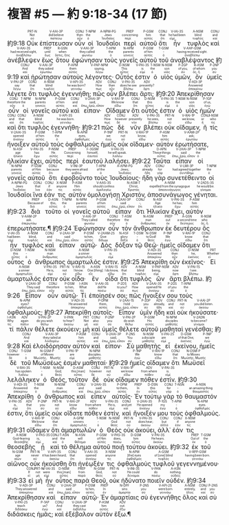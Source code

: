 # 複習 #5 — 約 9:18-34 (17 節)


 <rt>約9:18</rt> <RUBY><ruby><ruby>Οὐκ<rt>οὐ</rt></ruby><rt>Not</rt></ruby><rt>PRT-N</rt></RUBY> <RUBY><ruby><ruby>ἐπίστευσαν<rt>πιστεύω</rt></ruby><rt>did believe</rt></ruby><rt>V-AAI-3P</rt></RUBY> <RUBY><ruby><ruby>οὖν<rt>οὖν</rt></ruby><rt>then</rt></ruby><rt>CONJ</rt></RUBY> <RUBY><ruby><ruby>οἱ<rt>ὁ</rt></ruby><rt>the</rt></ruby><rt>T-NPM</rt></RUBY> <RUBY><ruby><ruby>Ἰουδαῖοι<rt>Ἰουδαῖος</rt></ruby><rt>Jews</rt></ruby><rt>A-NPM-PG</rt></RUBY> <RUBY><ruby><ruby>περὶ<rt>περί</rt></ruby><rt>concerning</rt></ruby><rt>PREP</rt></RUBY> <RUBY><ruby><ruby>αὐτοῦ<rt>αὐτός</rt></ruby><rt>him</rt></ruby><rt>P-GSM</rt></RUBY> <RUBY><ruby><ruby>ὅτι<rt>ὅτι</rt></ruby><rt>that</rt></ruby><rt>CONJ</rt></RUBY> <RUBY><ruby><ruby>ἦν<rt>εἰμί</rt></ruby><rt>he had been</rt></ruby><rt>V-IAI-3S</rt></RUBY> <RUBY><ruby><ruby>τυφλὸς<rt>τυφλός</rt></ruby><rt>blind</rt></ruby><rt>A-NSM</rt></RUBY> <RUBY><ruby><ruby>καὶ<rt>καί</rt></ruby><rt>and</rt></ruby><rt>CONJ</rt></RUBY> <RUBY><ruby><ruby>ἀνέβλεψεν<rt>ἀναβλέπω</rt></ruby><rt>had received sight‚</rt></ruby><rt>V-AAI-3S</rt></RUBY> <RUBY><ruby><ruby>ἕως<rt>ἕως</rt></ruby><rt>until</rt></ruby><rt>PREP</rt></RUBY> <RUBY><ruby><ruby>ὅτου<rt>ὅστις, ἥτις</rt></ruby><rt>when</rt></ruby><rt>R-GSN</rt></RUBY> <RUBY><ruby><ruby>ἐφώνησαν<rt>φωνέω</rt></ruby><rt>they called</rt></ruby><rt>V-AAI-3P</rt></RUBY> <RUBY><ruby><ruby>τοὺς<rt>ὁ</rt></ruby><rt>the</rt></ruby><rt>T-APM</rt></RUBY> <RUBY><ruby><ruby>γονεῖς<rt>γονεύς</rt></ruby><rt>parents</rt></ruby><rt>N-APM</rt></RUBY> <RUBY><ruby><ruby>αὐτοῦ<rt>αὐτός</rt></ruby><rt>of him</rt></ruby><rt>P-GSM</rt></RUBY> <RUBY><ruby><ruby>τοῦ<rt>ὁ</rt></ruby><rt>‑</rt></ruby><rt>T-GSM</rt></RUBY> <RUBY><ruby><ruby>ἀναβλέψαντος<rt>ἀναβλέπω</rt></ruby><rt>having received sight.</rt></ruby><rt>V-AAP-GSM</rt></RUBY> <rt>約9:19</rt> <RUBY><ruby><ruby>καὶ<rt>καί</rt></ruby><rt>And</rt></ruby><rt>CONJ</rt></RUBY> <RUBY><ruby><ruby>ἠρώτησαν<rt>ἐρωτάω</rt></ruby><rt>they asked</rt></ruby><rt>V-AAI-3P</rt></RUBY> <RUBY><ruby><ruby>αὐτοὺς<rt>αὐτός</rt></ruby><rt>them</rt></ruby><rt>P-APM</rt></RUBY> <RUBY><ruby><ruby>λέγοντες·<rt>λέγω</rt></ruby><rt>saying‚</rt></ruby><rt>V-PAP-NPM</rt></RUBY> <RUBY><ruby><ruby>Οὗτός<rt>οὗτος</rt></ruby><rt>This</rt></ruby><rt>D-NSM</rt></RUBY> <RUBY><ruby><ruby>ἐστιν<rt>εἰμί</rt></ruby><rt>is</rt></ruby><rt>V-PAI-3S</rt></RUBY> <RUBY><ruby><ruby>ὁ<rt>ὁ</rt></ruby><rt>the</rt></ruby><rt>T-NSM</rt></RUBY> <RUBY><ruby><ruby>υἱὸς<rt>υἱός</rt></ruby><rt>son</rt></ruby><rt>N-NSM</rt></RUBY> <RUBY><ruby><ruby>ὑμῶν‚<rt>σύ</rt></ruby><rt>of you‚</rt></ruby><rt>P-2GP</rt></RUBY> <RUBY><ruby><ruby>ὃν<rt>ὅς, ἥ</rt></ruby><rt>of whom</rt></ruby><rt>R-ASM</rt></RUBY> <RUBY><ruby><ruby>ὑμεῖς<rt>σύ</rt></ruby><rt>you</rt></ruby><rt>P-2NP</rt></RUBY> <RUBY><ruby><ruby>λέγετε<rt>λέγω</rt></ruby><rt>say</rt></ruby><rt>V-PAI-2P</rt></RUBY> <RUBY><ruby><ruby>ὅτι<rt>ὅτι</rt></ruby><rt>that</rt></ruby><rt>CONJ</rt></RUBY> <RUBY><ruby><ruby>τυφλὸς<rt>τυφλός</rt></ruby><rt>blind</rt></ruby><rt>A-NSM</rt></RUBY> <RUBY><ruby><ruby>ἐγεννήθη;<rt>γεννάω</rt></ruby><rt>he was born?</rt></ruby><rt>V-API-3S</rt></RUBY> <RUBY><ruby><ruby>πῶς<rt>πως</rt></ruby><rt>How</rt></ruby><rt>ADV</rt></RUBY> <RUBY><ruby><ruby>οὖν<rt>οὖν</rt></ruby><rt>then</rt></ruby><rt>CONJ</rt></RUBY> <RUBY><ruby><ruby>βλέπει<rt>βλέπω</rt></ruby><rt>does he see</rt></ruby><rt>V-PAI-3S</rt></RUBY> <RUBY><ruby><ruby>ἄρτι;<rt>ἄρτι</rt></ruby><rt>presently?</rt></ruby><rt>ADV</rt></RUBY> <rt>約9:20</rt> <RUBY><ruby><ruby>Ἀπεκρίθησαν<rt>ἀποκρίνω</rt></ruby><rt>Answered</rt></ruby><rt>V-ADI-3P</rt></RUBY> <RUBY><ruby><ruby>οὖν<rt>οὖν</rt></ruby><rt>therefore</rt></ruby><rt>CONJ</rt></RUBY> <RUBY><ruby><ruby>οἱ<rt>ὁ</rt></ruby><rt>the</rt></ruby><rt>T-NPM</rt></RUBY> <RUBY><ruby><ruby>γονεῖς<rt>γονεύς</rt></ruby><rt>parents</rt></ruby><rt>N-NPM</rt></RUBY> <RUBY><ruby><ruby>αὐτοῦ<rt>αὐτός</rt></ruby><rt>of him</rt></ruby><rt>P-GSM</rt></RUBY> <RUBY><ruby><ruby>καὶ<rt>καί</rt></ruby><rt>and</rt></ruby><rt>CONJ</rt></RUBY> <RUBY><ruby><ruby>εἶπαν·<rt>ἔπω, ἐρῶ, εἶπον</rt></ruby><rt>said‚</rt></ruby><rt>V-2AAI-3P</rt></RUBY> <RUBY><ruby><ruby>Οἴδαμεν<rt>εἴδω</rt></ruby><rt>We know</rt></ruby><rt>V-RAI-1P</rt></RUBY> <RUBY><ruby><ruby>ὅτι<rt>ὅτι</rt></ruby><rt>that</rt></ruby><rt>CONJ</rt></RUBY> <RUBY><ruby><ruby>οὗτός<rt>οὗτος</rt></ruby><rt>this</rt></ruby><rt>D-NSM</rt></RUBY> <RUBY><ruby><ruby>ἐστιν<rt>εἰμί</rt></ruby><rt>is</rt></ruby><rt>V-PAI-3S</rt></RUBY> <RUBY><ruby><ruby>ὁ<rt>ὁ</rt></ruby><rt>the</rt></ruby><rt>T-NSM</rt></RUBY> <RUBY><ruby><ruby>υἱὸς<rt>υἱός</rt></ruby><rt>son</rt></ruby><rt>N-NSM</rt></RUBY> <RUBY><ruby><ruby>ἡμῶν<rt>ἐγώ</rt></ruby><rt>of us‚</rt></ruby><rt>P-1GP</rt></RUBY> <RUBY><ruby><ruby>καὶ<rt>καί</rt></ruby><rt>and</rt></ruby><rt>CONJ</rt></RUBY> <RUBY><ruby><ruby>ὅτι<rt>ὅτι</rt></ruby><rt>that</rt></ruby><rt>CONJ</rt></RUBY> <RUBY><ruby><ruby>τυφλὸς<rt>τυφλός</rt></ruby><rt>blind</rt></ruby><rt>A-NSM</rt></RUBY> <RUBY><ruby><ruby>ἐγεννήθη·<rt>γεννάω</rt></ruby><rt>he was born.</rt></ruby><rt>V-API-3S</rt></RUBY> <rt>約9:21</rt> <RUBY><ruby><ruby>πῶς<rt>πως</rt></ruby><rt>How</rt></ruby><rt>ADV</rt></RUBY> <RUBY><ruby><ruby>δὲ<rt>δέ</rt></ruby><rt>however</rt></ruby><rt>CONJ</rt></RUBY> <RUBY><ruby><ruby>νῦν<rt>νῦν</rt></ruby><rt>presently</rt></ruby><rt>ADV</rt></RUBY> <RUBY><ruby><ruby>βλέπει<rt>βλέπω</rt></ruby><rt>he sees‚</rt></ruby><rt>V-PAI-3S</rt></RUBY> <RUBY><ruby><ruby>οὐκ<rt>οὐ</rt></ruby><rt>not</rt></ruby><rt>PRT-N</rt></RUBY> <RUBY><ruby><ruby>οἴδαμεν‚<rt>εἴδω</rt></ruby><rt>we know‚</rt></ruby><rt>V-RAI-1P</rt></RUBY> <RUBY><ruby><ruby>ἢ<rt>ἤ</rt></ruby><rt>or</rt></ruby><rt>CONJ</rt></RUBY> <RUBY><ruby><ruby>τίς<rt>τίς</rt></ruby><rt>who</rt></ruby><rt>I-NSM</rt></RUBY> <RUBY><ruby><ruby>ἤνοιξεν<rt>ἀνοίγω</rt></ruby><rt>opened</rt></ruby><rt>V-2AAI-3S</rt></RUBY> <RUBY><ruby><ruby>αὐτοῦ<rt>αὐτός</rt></ruby><rt>of him</rt></ruby><rt>P-GSM</rt></RUBY> <RUBY><ruby><ruby>τοὺς<rt>ὁ</rt></ruby><rt>the</rt></ruby><rt>T-APM</rt></RUBY> <RUBY><ruby><ruby>ὀφθαλμοὺς<rt>ὀφθαλμός</rt></ruby><rt>eyes‚</rt></ruby><rt>N-APM</rt></RUBY> <RUBY><ruby><ruby>ἡμεῖς<rt>ἐγώ</rt></ruby><rt>we</rt></ruby><rt>P-1NP</rt></RUBY> <RUBY><ruby><ruby>οὐκ<rt>οὐ</rt></ruby><rt>not</rt></ruby><rt>PRT-N</rt></RUBY> <RUBY><ruby><ruby>οἴδαμεν·<rt>εἴδω</rt></ruby><rt>know;</rt></ruby><rt>V-RAI-1P</rt></RUBY> <RUBY><ruby><ruby>αὐτὸν<rt>αὐτός</rt></ruby><rt>him</rt></ruby><rt>P-ASM</rt></RUBY> <RUBY><ruby><ruby>ἐρωτήσατε‚<rt>ἐρωτάω</rt></ruby><rt>ask;</rt></ruby><rt>V-AAM-2P</rt></RUBY> <RUBY><ruby><ruby>ἡλικίαν<rt>ἡλικία</rt></ruby><rt>age</rt></ruby><rt>N-ASF</rt></RUBY> <RUBY><ruby><ruby>ἔχει‚<rt>ἔχω</rt></ruby><rt>has</rt></ruby><rt>V-PAI-3S</rt></RUBY> <RUBY><ruby><ruby>αὐτὸς<rt>αὐτός</rt></ruby><rt>He.</rt></ruby><rt>P-NSM</rt></RUBY> <RUBY><ruby><ruby>περὶ<rt>περί</rt></ruby><rt>Concerning</rt></ruby><rt>PREP</rt></RUBY> <RUBY><ruby><ruby>ἑαυτοῦ<rt>ἑαυτοῦ</rt></ruby><rt>himself‚</rt></ruby><rt>F-3GSM</rt></RUBY> <RUBY><ruby><ruby>λαλήσει.<rt>λαλέω</rt></ruby><rt>he will speak.</rt></ruby><rt>V-FAI-3S</rt></RUBY> 
 <rt>約9:22</rt> <RUBY><ruby><ruby>Ταῦτα<rt>οὗτος</rt></ruby><rt>These things</rt></ruby><rt>D-APN</rt></RUBY> <RUBY><ruby><ruby>εἶπαν<rt>ἔπω, ἐρῶ, εἶπον</rt></ruby><rt>said</rt></ruby><rt>V-2AAI-3P</rt></RUBY> <RUBY><ruby><ruby>οἱ<rt>ὁ</rt></ruby><rt>the</rt></ruby><rt>T-NPM</rt></RUBY> <RUBY><ruby><ruby>γονεῖς<rt>γονεύς</rt></ruby><rt>parents</rt></ruby><rt>N-NPM</rt></RUBY> <RUBY><ruby><ruby>αὐτοῦ<rt>αὐτός</rt></ruby><rt>of Him</rt></ruby><rt>P-GSM</rt></RUBY> <RUBY><ruby><ruby>ὅτι<rt>ὅτι</rt></ruby><rt>because</rt></ruby><rt>CONJ</rt></RUBY> <RUBY><ruby><ruby>ἐφοβοῦντο<rt>φοβέω</rt></ruby><rt>they were afraid</rt></ruby><rt>V-INI-3P</rt></RUBY> <RUBY><ruby><ruby>τοὺς<rt>ὁ</rt></ruby><rt>of the</rt></ruby><rt>T-APM</rt></RUBY> <RUBY><ruby><ruby>Ἰουδαίους·<rt>Ἰουδαῖος</rt></ruby><rt>Jews;</rt></ruby><rt>A-APM-PG</rt></RUBY> <RUBY><ruby><ruby>ἤδη<rt>ἤδη</rt></ruby><rt>already</rt></ruby><rt>ADV</rt></RUBY> <RUBY><ruby><ruby>γὰρ<rt>γάρ</rt></ruby><rt>for</rt></ruby><rt>CONJ</rt></RUBY> <RUBY><ruby><ruby>συνετέθειντο<rt>συντίθημι</rt></ruby><rt>had agreed together</rt></ruby><rt>V-LMI-3P</rt></RUBY> <RUBY><ruby><ruby>οἱ<rt>ὁ</rt></ruby><rt>the</rt></ruby><rt>T-NPM</rt></RUBY> <RUBY><ruby><ruby>Ἰουδαῖοι<rt>Ἰουδαῖος</rt></ruby><rt>Jews</rt></ruby><rt>A-NPM-PG</rt></RUBY> <RUBY><ruby><ruby>ἵνα<rt>ἵνα</rt></ruby><rt>that</rt></ruby><rt>CONJ</rt></RUBY> <RUBY><ruby><ruby>ἐάν<rt>ἐάν</rt></ruby><rt>if</rt></ruby><rt>CONJ</rt></RUBY> <RUBY><ruby><ruby>τις<rt>τις</rt></ruby><rt>anyone</rt></ruby><rt>X-NSM</rt></RUBY> <RUBY><ruby><ruby>αὐτὸν<rt>αὐτός</rt></ruby><rt>Him</rt></ruby><rt>P-ASM</rt></RUBY> <RUBY><ruby><ruby>ὁμολογήσῃ<rt>ὁμολογέω</rt></ruby><rt>should confess</rt></ruby><rt>V-AAS-3S</rt></RUBY> <RUBY><ruby><ruby>Χριστόν‚<rt>Χριστός</rt></ruby><rt>Christ‚</rt></ruby><rt>N-ASM-T</rt></RUBY> <RUBY><ruby><ruby>ἀποσυνάγωγος<rt>ἀποσυνάγωγος</rt></ruby><rt>expelled from the synagogue</rt></ruby><rt>A-NSM</rt></RUBY> <RUBY><ruby><ruby>γένηται.<rt>γίνομαι</rt></ruby><rt>he would be.</rt></ruby><rt>V-2ADS-3S</rt></RUBY> <rt>約9:23</rt> <RUBY><ruby><ruby>διὰ<rt>διά</rt></ruby><rt>Because of</rt></ruby><rt>PREP</rt></RUBY> <RUBY><ruby><ruby>τοῦτο<rt>οὗτος</rt></ruby><rt>this‚</rt></ruby><rt>D-ASN</rt></RUBY> <RUBY><ruby><ruby>οἱ<rt>ὁ</rt></ruby><rt>the</rt></ruby><rt>T-NPM</rt></RUBY> <RUBY><ruby><ruby>γονεῖς<rt>γονεύς</rt></ruby><rt>parents</rt></ruby><rt>N-NPM</rt></RUBY> <RUBY><ruby><ruby>αὐτοῦ<rt>αὐτός</rt></ruby><rt>of him</rt></ruby><rt>P-GSM</rt></RUBY> <RUBY><ruby><ruby>εἶπαν<rt>ἔπω, ἐρῶ, εἶπον</rt></ruby><rt>said</rt></ruby><rt>V-2AAI-3P</rt></RUBY> <RUBY><ruby><ruby>ὅτι<rt>ὅτι</rt></ruby><rt>‑‚</rt></ruby><rt>CONJ</rt></RUBY> <RUBY><ruby><ruby>Ἡλικίαν<rt>ἡλικία</rt></ruby><rt>Age</rt></ruby><rt>N-ASF</rt></RUBY> <RUBY><ruby><ruby>ἔχει‚<rt>ἔχω</rt></ruby><rt>he has;</rt></ruby><rt>V-PAI-3S</rt></RUBY> <RUBY><ruby><ruby>αὐτὸν<rt>αὐτός</rt></ruby><rt>him</rt></ruby><rt>P-ASM</rt></RUBY> <RUBY><ruby><ruby>ἐπερωτήσατε.¶<rt>ἐπερωτάω</rt></ruby><rt>ask.</rt></ruby><rt>V-AAM-2P</rt></RUBY> <rt>約9:24</rt> <RUBY><ruby><ruby>Ἐφώνησαν<rt>φωνέω</rt></ruby><rt>They called</rt></ruby><rt>V-AAI-3P</rt></RUBY> <RUBY><ruby><ruby>οὖν<rt>οὖν</rt></ruby><rt>therefore</rt></ruby><rt>CONJ</rt></RUBY> <RUBY><ruby><ruby>τὸν<rt>ὁ</rt></ruby><rt>the</rt></ruby><rt>T-ASM</rt></RUBY> <RUBY><ruby><ruby>ἄνθρωπον<rt>ἄνθρωπος</rt></ruby><rt>man</rt></ruby><rt>N-ASM</rt></RUBY> <RUBY><ruby><ruby>ἐκ<rt>ἐκ</rt></ruby><rt>out</rt></ruby><rt>PREP</rt></RUBY> <RUBY><ruby><ruby>δευτέρου<rt>δεύτερος</rt></ruby><rt>a second time</rt></ruby><rt>A-GSN</rt></RUBY> <RUBY><ruby><ruby>ὃς<rt>ὅς, ἥ</rt></ruby><rt>who</rt></ruby><rt>R-NSM</rt></RUBY> <RUBY><ruby><ruby>ἦν<rt>εἰμί</rt></ruby><rt>had been</rt></ruby><rt>V-IAI-3S</rt></RUBY> <RUBY><ruby><ruby>τυφλὸς<rt>τυφλός</rt></ruby><rt>blind‚</rt></ruby><rt>A-NSM</rt></RUBY> <RUBY><ruby><ruby>καὶ<rt>καί</rt></ruby><rt>and</rt></ruby><rt>CONJ</rt></RUBY> <RUBY><ruby><ruby>εἶπαν<rt>ἔπω, ἐρῶ, εἶπον</rt></ruby><rt>said</rt></ruby><rt>V-2AAI-3P</rt></RUBY> <RUBY><ruby><ruby>αὐτῷ·<rt>αὐτός</rt></ruby><rt>to him‚</rt></ruby><rt>P-DSM</rt></RUBY> <RUBY><ruby><ruby>Δὸς<rt>δίδωμι</rt></ruby><rt>Give</rt></ruby><rt>V-2AAM-2S</rt></RUBY> <RUBY><ruby><ruby>δόξαν<rt>δόξα</rt></ruby><rt>glory</rt></ruby><rt>N-ASF</rt></RUBY> <RUBY><ruby><ruby>τῷ<rt>ὁ</rt></ruby><rt>‑</rt></ruby><rt>T-DSM</rt></RUBY> <RUBY><ruby><ruby>Θεῷ·<rt>θεός</rt></ruby><rt>to God!</rt></ruby><rt>N-DSM</rt></RUBY> <RUBY><ruby><ruby>ἡμεῖς<rt>ἐγώ</rt></ruby><rt>We</rt></ruby><rt>P-1NP</rt></RUBY> <RUBY><ruby><ruby>οἴδαμεν<rt>εἴδω</rt></ruby><rt>know</rt></ruby><rt>V-RAI-1P</rt></RUBY> <RUBY><ruby><ruby>ὅτι<rt>ὅτι</rt></ruby><rt>that</rt></ruby><rt>CONJ</rt></RUBY> <RUBY><ruby><ruby>οὗτος<rt>οὗτος</rt></ruby><rt>this</rt></ruby><rt>D-NSM</rt></RUBY> <RUBY><ruby><ruby>ὁ<rt>ὁ</rt></ruby><rt>‑</rt></ruby><rt>T-NSM</rt></RUBY> <RUBY><ruby><ruby>ἄνθρωπος<rt>ἄνθρωπος</rt></ruby><rt>man</rt></ruby><rt>N-NSM</rt></RUBY> <RUBY><ruby><ruby>ἁμαρτωλός<rt>ἁμαρτωλός</rt></ruby><rt>a sinner</rt></ruby><rt>A-NSM</rt></RUBY> <RUBY><ruby><ruby>ἐστιν.<rt>εἰμί</rt></ruby><rt>is.</rt></ruby><rt>V-PAI-3S</rt></RUBY> <rt>約9:25</rt> <RUBY><ruby><ruby>Ἀπεκρίθη<rt>ἀποκρίνω</rt></ruby><rt>Answered</rt></ruby><rt>V-ADI-3S</rt></RUBY> <RUBY><ruby><ruby>οὖν<rt>οὖν</rt></ruby><rt>then</rt></ruby><rt>CONJ</rt></RUBY> <RUBY><ruby><ruby>ἐκεῖνος·<rt>ἐκεῖνος</rt></ruby><rt>he‚</rt></ruby><rt>D-NSM</rt></RUBY> <RUBY><ruby><ruby>Εἰ<rt>εἰ</rt></ruby><rt>Whether</rt></ruby><rt>PRT</rt></RUBY> <RUBY><ruby><ruby>ἁμαρτωλός<rt>ἁμαρτωλός</rt></ruby><rt>a sinner</rt></ruby><rt>A-NSM</rt></RUBY> <RUBY><ruby><ruby>ἐστιν<rt>εἰμί</rt></ruby><rt>He is‚</rt></ruby><rt>V-PAI-3S</rt></RUBY> <RUBY><ruby><ruby>οὐκ<rt>οὐ</rt></ruby><rt>not</rt></ruby><rt>PRT-N</rt></RUBY> <RUBY><ruby><ruby>οἶδα·<rt>εἴδω</rt></ruby><rt>I know.</rt></ruby><rt>V-RAI-1S</rt></RUBY> <RUBY><ruby><ruby>ἓν<rt>εἷς</rt></ruby><rt>One [thing]</rt></ruby><rt>A-ASN</rt></RUBY> <RUBY><ruby><ruby>οἶδα<rt>εἴδω</rt></ruby><rt>I do know‚</rt></ruby><rt>V-RAI-1S</rt></RUBY> <RUBY><ruby><ruby>ὅτι<rt>ὅτι</rt></ruby><rt>that</rt></ruby><rt>ADV</rt></RUBY> <RUBY><ruby><ruby>τυφλὸς<rt>τυφλός</rt></ruby><rt>blind</rt></ruby><rt>A-NSM</rt></RUBY> <RUBY><ruby><ruby>ὢν<rt>εἰμί</rt></ruby><rt>being‚</rt></ruby><rt>V-PAP-NSM</rt></RUBY> <RUBY><ruby><ruby>ἄρτι<rt>ἄρτι</rt></ruby><rt>now</rt></ruby><rt>ADV</rt></RUBY> <RUBY><ruby><ruby>βλέπω.<rt>βλέπω</rt></ruby><rt>I see.</rt></ruby><rt>V-PAI-1S</rt></RUBY> <rt>約9:26</rt> <RUBY><ruby><ruby>Εἶπον<rt>ἔπω, ἐρῶ, εἶπον</rt></ruby><rt>They said</rt></ruby><rt>V-2AAI-3P</rt></RUBY> <RUBY><ruby><ruby>οὖν<rt>οὖν</rt></ruby><rt>therefore</rt></ruby><rt>CONJ</rt></RUBY> <RUBY><ruby><ruby>αὐτῷ·<rt>αὐτός</rt></ruby><rt>to him‚</rt></ruby><rt>P-DSM</rt></RUBY> <RUBY><ruby><ruby>Τί<rt>τίς</rt></ruby><rt>What</rt></ruby><rt>I-ASN</rt></RUBY> <RUBY><ruby><ruby>ἐποίησέν<rt>ποιέω</rt></ruby><rt>did He</rt></ruby><rt>V-AAI-3S</rt></RUBY> <RUBY><ruby><ruby>σοι;<rt>σύ</rt></ruby><rt>to you?</rt></ruby><rt>P-2DS</rt></RUBY> <RUBY><ruby><ruby>πῶς<rt>πως</rt></ruby><rt>How</rt></ruby><rt>ADV</rt></RUBY> <RUBY><ruby><ruby>ἤνοιξέν<rt>ἀνοίγω</rt></ruby><rt>opened He</rt></ruby><rt>V-2AAI-3S</rt></RUBY> <RUBY><ruby><ruby>σου<rt>σύ</rt></ruby><rt>of you</rt></ruby><rt>P-2GS</rt></RUBY> <RUBY><ruby><ruby>τοὺς<rt>ὁ</rt></ruby><rt>the</rt></ruby><rt>T-APM</rt></RUBY> <RUBY><ruby><ruby>ὀφθαλμούς;<rt>ὀφθαλμός</rt></ruby><rt>eyes?</rt></ruby><rt>N-APM</rt></RUBY> <rt>約9:27</rt> <RUBY><ruby><ruby>Ἀπεκρίθη<rt>ἀποκρίνω</rt></ruby><rt>He answered</rt></ruby><rt>V-ADI-3S</rt></RUBY> <RUBY><ruby><ruby>αὐτοῖς·<rt>αὐτός</rt></ruby><rt>them‚</rt></ruby><rt>P-DPM</rt></RUBY> <RUBY><ruby><ruby>Εἶπον<rt>ἔπω, ἐρῶ, εἶπον</rt></ruby><rt>I told</rt></ruby><rt>V-2AAI-1S</rt></RUBY> <RUBY><ruby><ruby>ὑμῖν<rt>σύ</rt></ruby><rt>you</rt></ruby><rt>P-2DP</rt></RUBY> <RUBY><ruby><ruby>ἤδη<rt>ἤδη</rt></ruby><rt>already‚</rt></ruby><rt>ADV</rt></RUBY> <RUBY><ruby><ruby>καὶ<rt>καί</rt></ruby><rt>and</rt></ruby><rt>CONJ</rt></RUBY> <RUBY><ruby><ruby>οὐκ<rt>οὐ</rt></ruby><rt>not</rt></ruby><rt>PRT-N</rt></RUBY> <RUBY><ruby><ruby>ἠκούσατε·<rt>ἀκούω</rt></ruby><rt>you did listen.</rt></ruby><rt>V-AAI-2P</rt></RUBY> <RUBY><ruby><ruby>τί<rt>τίς</rt></ruby><rt>Why</rt></ruby><rt>I-ASN</rt></RUBY> <RUBY><ruby><ruby>πάλιν<rt>πάλιν</rt></ruby><rt>again</rt></ruby><rt>ADV</rt></RUBY> <RUBY><ruby><ruby>θέλετε<rt>θέλω</rt></ruby><rt>do you wish</rt></ruby><rt>V-PAI-2P</rt></RUBY> <RUBY><ruby><ruby>ἀκούειν;<rt>ἀκούω</rt></ruby><rt>to hear?</rt></ruby><rt>V-PAN</rt></RUBY> <RUBY><ruby><ruby>μὴ<rt>μή</rt></ruby><rt>Not</rt></ruby><rt>PRT</rt></RUBY> <RUBY><ruby><ruby>καὶ<rt>καί</rt></ruby><rt>also</rt></ruby><rt>CONJ</rt></RUBY> <RUBY><ruby><ruby>ὑμεῖς<rt>σύ</rt></ruby><rt>you</rt></ruby><rt>P-2NP</rt></RUBY> <RUBY><ruby><ruby>θέλετε<rt>θέλω</rt></ruby><rt>do wish</rt></ruby><rt>V-PAI-2P</rt></RUBY> <RUBY><ruby><ruby>αὐτοῦ<rt>αὐτός</rt></ruby><rt>His</rt></ruby><rt>P-GSM</rt></RUBY> <RUBY><ruby><ruby>μαθηταὶ<rt>μαθητής</rt></ruby><rt>disciples</rt></ruby><rt>N-NPM</rt></RUBY> <RUBY><ruby><ruby>γενέσθαι;<rt>γίνομαι</rt></ruby><rt>to become?</rt></ruby><rt>V-2ADN</rt></RUBY> 
 <rt>約9:28</rt> <RUBY><ruby><ruby>Καὶ<rt>καί</rt></ruby><rt>And</rt></ruby><rt>CONJ</rt></RUBY> <RUBY><ruby><ruby>ἐλοιδόρησαν<rt>λοιδορέω</rt></ruby><rt>they railed at</rt></ruby><rt>V-AAI-3P</rt></RUBY> <RUBY><ruby><ruby>αὐτὸν<rt>αὐτός</rt></ruby><rt>him</rt></ruby><rt>P-ASM</rt></RUBY> <RUBY><ruby><ruby>καὶ<rt>καί</rt></ruby><rt>and</rt></ruby><rt>CONJ</rt></RUBY> <RUBY><ruby><ruby>εἶπον·<rt>ἔπω, ἐρῶ, εἶπον</rt></ruby><rt>said‚</rt></ruby><rt>V-2AAI-3P</rt></RUBY> <RUBY><ruby><ruby>Σὺ<rt>σύ</rt></ruby><rt>You</rt></ruby><rt>P-2NS</rt></RUBY> <RUBY><ruby><ruby>μαθητὴς<rt>μαθητής</rt></ruby><rt>a disciple</rt></ruby><rt>N-NSM</rt></RUBY> <RUBY><ruby><ruby>εἶ<rt>εἰμί</rt></ruby><rt>are</rt></ruby><rt>V-PAI-2S</rt></RUBY> <RUBY><ruby><ruby>ἐκείνου‚<rt>ἐκεῖνος</rt></ruby><rt>of that One;</rt></ruby><rt>D-GSM</rt></RUBY> <RUBY><ruby><ruby>ἡμεῖς<rt>ἐγώ</rt></ruby><rt>we</rt></ruby><rt>P-1NP</rt></RUBY> <RUBY><ruby><ruby>δὲ<rt>δέ</rt></ruby><rt>however</rt></ruby><rt>CONJ</rt></RUBY> <RUBY><ruby><ruby>τοῦ<rt>ὁ</rt></ruby><rt>‑</rt></ruby><rt>T-GSM</rt></RUBY> <RUBY><ruby><ruby>Μωϋσέως<rt>Μωϋσῆς, Μωσῆς</rt></ruby><rt>of Moses</rt></ruby><rt>N-GSM-P</rt></RUBY> <RUBY><ruby><ruby>ἐσμὲν<rt>εἰμί</rt></ruby><rt>are</rt></ruby><rt>V-PAI-1P</rt></RUBY> <RUBY><ruby><ruby>μαθηταί·<rt>μαθητής</rt></ruby><rt>disciples.</rt></ruby><rt>N-NPM</rt></RUBY> <rt>約9:29</rt> <RUBY><ruby><ruby>ἡμεῖς<rt>ἐγώ</rt></ruby><rt>We</rt></ruby><rt>P-1NP</rt></RUBY> <RUBY><ruby><ruby>οἴδαμεν<rt>εἴδω</rt></ruby><rt>know</rt></ruby><rt>V-RAI-1P</rt></RUBY> <RUBY><ruby><ruby>ὅτι<rt>ὅτι</rt></ruby><rt>that</rt></ruby><rt>CONJ</rt></RUBY> <RUBY><ruby><ruby>Μωϋσεῖ<rt>Μωϋσῆς, Μωσῆς</rt></ruby><rt>to Moses</rt></ruby><rt>N-DSM-P</rt></RUBY> <RUBY><ruby><ruby>λελάληκεν<rt>λαλέω</rt></ruby><rt>has spoken</rt></ruby><rt>V-RAI-3S</rt></RUBY> <RUBY><ruby><ruby>ὁ<rt>ὁ</rt></ruby><rt>‑</rt></ruby><rt>T-NSM</rt></RUBY> <RUBY><ruby><ruby>Θεός‚<rt>θεός</rt></ruby><rt>God;</rt></ruby><rt>N-NSM</rt></RUBY> <RUBY><ruby><ruby>τοῦτον<rt>οὗτος</rt></ruby><rt>this [man]</rt></ruby><rt>D-ASM</rt></RUBY> <RUBY><ruby><ruby>δὲ<rt>δέ</rt></ruby><rt>however</rt></ruby><rt>CONJ</rt></RUBY> <RUBY><ruby><ruby>οὐκ<rt>οὐ</rt></ruby><rt>not</rt></ruby><rt>PRT-N</rt></RUBY> <RUBY><ruby><ruby>οἴδαμεν<rt>εἴδω</rt></ruby><rt>we know</rt></ruby><rt>V-RAI-1P</rt></RUBY> <RUBY><ruby><ruby>πόθεν<rt>πόθεν</rt></ruby><rt>from where</rt></ruby><rt>ADV</rt></RUBY> <RUBY><ruby><ruby>ἐστίν.<rt>εἰμί</rt></ruby><rt>is.</rt></ruby><rt>V-PAI-3S</rt></RUBY> <rt>約9:30</rt> <RUBY><ruby><ruby>Ἀπεκρίθη<rt>ἀποκρίνω</rt></ruby><rt>Answered</rt></ruby><rt>V-ADI-3S</rt></RUBY> <RUBY><ruby><ruby>ὁ<rt>ὁ</rt></ruby><rt>the</rt></ruby><rt>T-NSM</rt></RUBY> <RUBY><ruby><ruby>ἄνθρωπος<rt>ἄνθρωπος</rt></ruby><rt>man</rt></ruby><rt>N-NSM</rt></RUBY> <RUBY><ruby><ruby>καὶ<rt>καί</rt></ruby><rt>and</rt></ruby><rt>CONJ</rt></RUBY> <RUBY><ruby><ruby>εἶπεν<rt>ἔπω, ἐρῶ, εἶπον</rt></ruby><rt>said</rt></ruby><rt>V-2AAI-3S</rt></RUBY> <RUBY><ruby><ruby>αὐτοῖς·<rt>αὐτός</rt></ruby><rt>to them‚</rt></ruby><rt>P-DPM</rt></RUBY> <RUBY><ruby><ruby>Ἐν<rt>ἐν</rt></ruby><rt>In</rt></ruby><rt>PREP</rt></RUBY> <RUBY><ruby><ruby>τούτῳ<rt>οὗτος</rt></ruby><rt>this</rt></ruby><rt>D-DSN</rt></RUBY> <RUBY><ruby><ruby>γὰρ<rt>γάρ</rt></ruby><rt>for</rt></ruby><rt>CONJ</rt></RUBY> <RUBY><ruby><ruby>τὸ<rt>ὁ</rt></ruby><rt>‑</rt></ruby><rt>T-NSN</rt></RUBY> <RUBY><ruby><ruby>θαυμαστόν<rt>θαυμαστός</rt></ruby><rt>an amazing thing</rt></ruby><rt>A-NSN</rt></RUBY> <RUBY><ruby><ruby>ἐστιν‚<rt>εἰμί</rt></ruby><rt>is‚</rt></ruby><rt>V-PAI-3S</rt></RUBY> <RUBY><ruby><ruby>ὅτι<rt>ὅτι</rt></ruby><rt>that</rt></ruby><rt>ADV</rt></RUBY> <RUBY><ruby><ruby>ὑμεῖς<rt>σύ</rt></ruby><rt>you</rt></ruby><rt>P-2NP</rt></RUBY> <RUBY><ruby><ruby>οὐκ<rt>οὐ</rt></ruby><rt>not</rt></ruby><rt>PRT-N</rt></RUBY> <RUBY><ruby><ruby>οἴδατε<rt>εἴδω</rt></ruby><rt>know</rt></ruby><rt>V-RAI-2P</rt></RUBY> <RUBY><ruby><ruby>πόθεν<rt>πόθεν</rt></ruby><rt>from where</rt></ruby><rt>ADV</rt></RUBY> <RUBY><ruby><ruby>ἐστίν‚<rt>εἰμί</rt></ruby><rt>He is‚</rt></ruby><rt>V-PAI-3S</rt></RUBY> <RUBY><ruby><ruby>καὶ<rt>καί</rt></ruby><rt>and yet</rt></ruby><rt>CONJ</rt></RUBY> <RUBY><ruby><ruby>ἤνοιξέν<rt>ἀνοίγω</rt></ruby><rt>He opened</rt></ruby><rt>V-2AAI-3S</rt></RUBY> <RUBY><ruby><ruby>μου<rt>ἐγώ</rt></ruby><rt>my</rt></ruby><rt>P-1GS</rt></RUBY> <RUBY><ruby><ruby>τοὺς<rt>ὁ</rt></ruby><rt>‑</rt></ruby><rt>T-APM</rt></RUBY> <RUBY><ruby><ruby>ὀφθαλμούς.<rt>ὀφθαλμός</rt></ruby><rt>eyes.</rt></ruby><rt>N-APM</rt></RUBY> <rt>約9:31</rt> <RUBY><ruby><ruby>οἴδαμεν<rt>εἴδω</rt></ruby><rt>We know</rt></ruby><rt>V-RAI-1P</rt></RUBY> <RUBY><ruby><ruby>ὅτι<rt>ὅτι</rt></ruby><rt>that</rt></ruby><rt>CONJ</rt></RUBY> <RUBY><ruby><ruby>ἁμαρτωλῶν<rt>ἁμαρτωλός</rt></ruby><rt>sinners</rt></ruby><rt>A-GPM</rt></RUBY> <RUBY><ruby><ruby>ὁ<rt>ὁ</rt></ruby><rt>‑</rt></ruby><rt>T-NSM</rt></RUBY> <RUBY><ruby><ruby>Θεὸς<rt>θεός</rt></ruby><rt>God</rt></ruby><rt>N-NSM</rt></RUBY> <RUBY><ruby><ruby>οὐκ<rt>οὐ</rt></ruby><rt>not</rt></ruby><rt>PRT-N</rt></RUBY> <RUBY><ruby><ruby>ἀκούει‚<rt>ἀκούω</rt></ruby><rt>does hear;</rt></ruby><rt>V-PAI-3S</rt></RUBY> <RUBY><ruby><ruby>ἀλλ᾽<rt>ἀλλά</rt></ruby><rt>but</rt></ruby><rt>CONJ</rt></RUBY> <RUBY><ruby><ruby>ἐάν<rt>ἐάν</rt></ruby><rt>if</rt></ruby><rt>CONJ</rt></RUBY> <RUBY><ruby><ruby>τις<rt>τις</rt></ruby><rt>anyone</rt></ruby><rt>X-NSM</rt></RUBY> <RUBY><ruby><ruby>θεοσεβὴς<rt>θεοσεβής</rt></ruby><rt>God‑fearing</rt></ruby><rt>A-NSM</rt></RUBY> <RUBY><ruby><ruby>ᾖ<rt>εἰμί</rt></ruby><rt>is‚</rt></ruby><rt>V-PAS-3S</rt></RUBY> <RUBY><ruby><ruby>καὶ<rt>καί</rt></ruby><rt>and</rt></ruby><rt>CONJ</rt></RUBY> <RUBY><ruby><ruby>τὸ<rt>ὁ</rt></ruby><rt>the</rt></ruby><rt>T-ASN</rt></RUBY> <RUBY><ruby><ruby>θέλημα<rt>θέλημα</rt></ruby><rt>will</rt></ruby><rt>N-ASN</rt></RUBY> <RUBY><ruby><ruby>αὐτοῦ<rt>αὐτός</rt></ruby><rt>of Him</rt></ruby><rt>P-GSM</rt></RUBY> <RUBY><ruby><ruby>ποιῇ<rt>ποιέω</rt></ruby><rt>does‚</rt></ruby><rt>V-PAS-3S</rt></RUBY> <RUBY><ruby><ruby>τούτου<rt>οὗτος</rt></ruby><rt>him</rt></ruby><rt>D-GSM</rt></RUBY> <RUBY><ruby><ruby>ἀκούει.<rt>ἀκούω</rt></ruby><rt>He hears.</rt></ruby><rt>V-PAI-3S</rt></RUBY> <rt>約9:32</rt> <RUBY><ruby><ruby>ἐκ<rt>ἐκ</rt></ruby><rt>Out of</rt></ruby><rt>PREP</rt></RUBY> <RUBY><ruby><ruby>τοῦ<rt>ὁ</rt></ruby><rt>the</rt></ruby><rt>T-GSM</rt></RUBY> <RUBY><ruby><ruby>αἰῶνος<rt>αἰών</rt></ruby><rt>age</rt></ruby><rt>N-GSM</rt></RUBY> <RUBY><ruby><ruby>οὐκ<rt>οὐ</rt></ruby><rt>never</rt></ruby><rt>PRT-N</rt></RUBY> <RUBY><ruby><ruby>ἠκούσθη<rt>ἀκούω</rt></ruby><rt>it has been heard‚</rt></ruby><rt>V-API-3S</rt></RUBY> <RUBY><ruby><ruby>ὅτι<rt>ὅτι</rt></ruby><rt>that</rt></ruby><rt>CONJ</rt></RUBY> <RUBY><ruby><ruby>ἠνέῳξέν<rt>ἀνοίγω</rt></ruby><rt>opened</rt></ruby><rt>V-AAI-3S</rt></RUBY> <RUBY><ruby><ruby>τις<rt>τις</rt></ruby><rt>anyone</rt></ruby><rt>X-NSM</rt></RUBY> <RUBY><ruby><ruby>ὀφθαλμοὺς<rt>ὀφθαλμός</rt></ruby><rt>[the] eyes</rt></ruby><rt>N-APM</rt></RUBY> <RUBY><ruby><ruby>τυφλοῦ<rt>τυφλός</rt></ruby><rt>of [one] blind</rt></ruby><rt>A-GSM</rt></RUBY> <RUBY><ruby><ruby>γεγεννημένου·<rt>γεννάω</rt></ruby><rt>having been born.</rt></ruby><rt>V-RPP-GSM</rt></RUBY> <rt>約9:33</rt> <RUBY><ruby><ruby>εἰ<rt>εἰ</rt></ruby><rt>If</rt></ruby><rt>CONJ</rt></RUBY> <RUBY><ruby><ruby>μὴ<rt>μή</rt></ruby><rt>not</rt></ruby><rt>PRT-N</rt></RUBY> <RUBY><ruby><ruby>ἦν<rt>εἰμί</rt></ruby><rt>were</rt></ruby><rt>V-IAI-3S</rt></RUBY> <RUBY><ruby><ruby>οὗτος<rt>οὗτος</rt></ruby><rt>this [man]</rt></ruby><rt>D-NSM</rt></RUBY> <RUBY><ruby><ruby>παρὰ<rt>παρά</rt></ruby><rt>from</rt></ruby><rt>PREP</rt></RUBY> <RUBY><ruby><ruby>Θεοῦ‚<rt>θεός</rt></ruby><rt>God‚</rt></ruby><rt>N-GSM</rt></RUBY> <RUBY><ruby><ruby>οὐκ<rt>οὐ</rt></ruby><rt>not</rt></ruby><rt>PRT-N</rt></RUBY> <RUBY><ruby><ruby>ἠδύνατο<rt>δύναμαι</rt></ruby><rt>He could</rt></ruby><rt>V-INI-3S</rt></RUBY> <RUBY><ruby><ruby>ποιεῖν<rt>ποιέω</rt></ruby><rt>do</rt></ruby><rt>V-PAN</rt></RUBY> <RUBY><ruby><ruby>οὐδέν.<rt>οὐδείς</rt></ruby><rt>nothing.</rt></ruby><rt>A-ASN</rt></RUBY> <rt>約9:34</rt> <RUBY><ruby><ruby>Ἀπεκρίθησαν<rt>ἀποκρίνω</rt></ruby><rt>They answered</rt></ruby><rt>V-ADI-3P</rt></RUBY> <RUBY><ruby><ruby>καὶ<rt>καί</rt></ruby><rt>and</rt></ruby><rt>CONJ</rt></RUBY> <RUBY><ruby><ruby>εἶπαν<rt>ἔπω, ἐρῶ, εἶπον</rt></ruby><rt>said</rt></ruby><rt>V-2AAI-3P</rt></RUBY> <RUBY><ruby><ruby>αὐτῷ·<rt>αὐτός</rt></ruby><rt>to him‚</rt></ruby><rt>P-DSM</rt></RUBY> <RUBY><ruby><ruby>Ἐν<rt>ἐν</rt></ruby><rt>In</rt></ruby><rt>PREP</rt></RUBY> <RUBY><ruby><ruby>ἁμαρτίαις<rt>ἁμαρτία</rt></ruby><rt>sins</rt></ruby><rt>N-DPF</rt></RUBY> <RUBY><ruby><ruby>σὺ<rt>σύ</rt></ruby><rt>you</rt></ruby><rt>P-2NS</rt></RUBY> <RUBY><ruby><ruby>ἐγεννήθης<rt>γεννάω</rt></ruby><rt>were born</rt></ruby><rt>V-API-2S</rt></RUBY> <RUBY><ruby><ruby>ὅλος<rt>ὅλος</rt></ruby><rt>entirely‚</rt></ruby><rt>A-NSM</rt></RUBY> <RUBY><ruby><ruby>καὶ<rt>καί</rt></ruby><rt>and</rt></ruby><rt>CONJ</rt></RUBY> <RUBY><ruby><ruby>σὺ<rt>σύ</rt></ruby><rt>you</rt></ruby><rt>P-2NS</rt></RUBY> <RUBY><ruby><ruby>διδάσκεις<rt>διδάσκω</rt></ruby><rt>teach</rt></ruby><rt>V-PAI-2S</rt></RUBY> <RUBY><ruby><ruby>ἡμᾶς;<rt>ἐγώ</rt></ruby><rt>us?</rt></ruby><rt>P-1AP</rt></RUBY> <RUBY><ruby><ruby>καὶ<rt>καί</rt></ruby><rt>And</rt></ruby><rt>CONJ</rt></RUBY> <RUBY><ruby><ruby>ἐξέβαλον<rt>ἐκβάλλω</rt></ruby><rt>they cast</rt></ruby><rt>V-2AAI-3P</rt></RUBY> <RUBY><ruby><ruby>αὐτὸν<rt>αὐτός</rt></ruby><rt>him</rt></ruby><rt>P-ASM</rt></RUBY> <RUBY><ruby><ruby>ἔξω.¶<rt>ἔξω</rt></ruby><rt>out.</rt></ruby><rt>ADV</rt></RUBY>